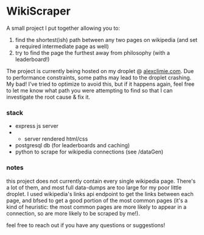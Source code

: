# WikiScraper

A small project I put together allowing you to:
1) find the shortest(ish) path between any two pages on wikipedia (and set a required intermediate page as well)
2) try to find the page the furthest away from philosophy (with a leaderboard!)

The project is currently being hosted on my droplet @ [alexclimie.com](https://alexclimie.com). Due to performance constraints, some paths may lead to the droplet crashing. My bad! I've tried to optimize to avoid this, but if it happens again, feel free to let me know what path you were attempting to find so that I can investigate the root cause & fix it.

### stack
- express js server
- - server rendered html/css
- postgresql db (for leaderboards and caching)
- python to scrape for wikipedia connections (see /dataGen)

### notes
this project does not currently contain every single wikipedia page. There's a lot of them, and most full data-dumps are too large for my poor little droplet. I used wikipedia's links api endpoint to get the links between each page, and bfsed to get a good portion of the most common pages (it's a kind of heuristic: the most common pages are more likely to appear in a connection, so are more likely to be scraped by me!).

feel free to reach out if you have any questions or suggestions!
